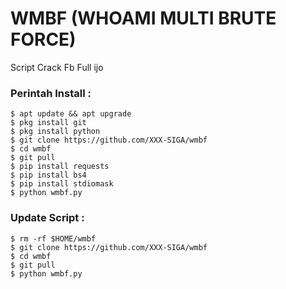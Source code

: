# WMBF (WHOAMI MULTI BRUTE FORCE)
Script Crack Fb Full ijo
### Perintah Install :
    $ apt update && apt upgrade
    $ pkg install git
    $ pkg install python
    $ git clone https://github.com/XXX-SIGA/wmbf
    $ cd wmbf
    $ git pull
    $ pip install requests
    $ pip install bs4
    $ pip install stdiomask
    $ python wmbf.py
### Update Script :
    $ rm -rf $HOME/wmbf
    $ git clone https://github.com/XXX-SIGA/wmbf
    $ cd wmbf
    $ git pull
    $ python wmbf.py
